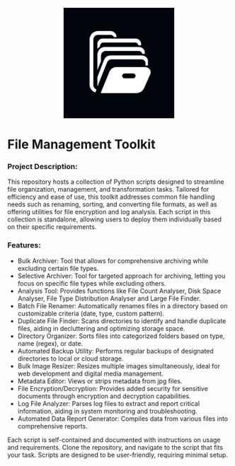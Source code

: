 
<p align="center">
  <img src="static/fmt (1).png" alt="Logo Description" width="250" height="250"/>
</p>

# File Management Toolkit
### Project Description:

This repository hosts a collection of Python scripts designed to streamline file organization, management, and transformation tasks. Tailored for efficiency and ease of use, this toolkit addresses common file handling needs such as renaming, sorting, and converting file formats, as well as offering utilities for file encryption and log analysis. Each script in this collection is standalone, allowing users to deploy them individually based on their specific requirements.

### Features:

- Bulk Archiver: Tool that allows for comprehensive archiving while excluding certain file types.
- Selective Archiver: Tool for targeted approach for archiving, letting you focus on specific file types while excluding others.
- Analysis Tool: Provides functions like File Count Analyser, Disk Space Analyser, File Type Distribution Analyser and Large File Finder.
- Batch File Renamer: Automatically renames files in a directory based on customizable criteria (date, type, custom pattern).
- Duplicate File Finder: Scans directories to identify and handle duplicate files, aiding in decluttering and optimizing storage space.
- Directory Organizer: Sorts files into categorized folders based on type, name (regex), or date.
- Automated Backup Utility: Performs regular backups of designated directories to local or cloud storage.
- Bulk Image Resizer: Resizes multiple images simultaneously, ideal for web development and digital media management.
- Metadata Editor: Views or strips metadata from jpg files.
- File Encryption/Decryption: Provides added security for sensitive documents through encryption and decryption capabilities.
- Log File Analyzer: Parses log files to extract and report critical information, aiding in system monitoring and troubleshooting.
- Automated Data Report Generator: Compiles data from various files into comprehensive reports.


Each script is self-contained and documented with instructions on usage and requirements. Clone the repository, and navigate to the script that fits your task. Scripts are designed to be user-friendly, requiring minimal setup.
